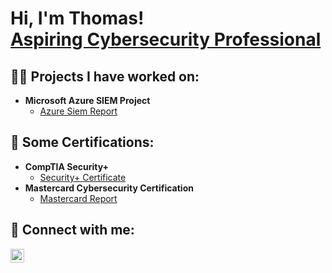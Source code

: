 <h1>Hi, I'm Thomas! <br/> <a href="https://www.linkedin.com/in/thomaskoshym/">Aspiring Cybersecurity Professional</a>

<h2>👨‍💻 Projects I have worked on:</h2>

- <b>Microsoft Azure SIEM Project</b>
  - [Azure Siem Report](https://github.com/rikosxay/azure-siem-project)
<!--
- <b>Project 1 Heading</b>
  - [Title](Link)
-->
<h2>📜 Some Certifications:</h2>

- <b>CompTIA Security+</b>
  - [Security+ Certificate](https://www.credly.com/badges/ec3871ae-6399-4099-af3c-da73cb1d4085/public_url)
- <b>Mastercard Cybersecurity Certification</b>
  - [Mastercard Report](https://github.com/rikosxay/MasterCard-Cysec-Certificate)

<!--
**<h2>📺 YouTube Videos</h2>**
**- [Title](link)**
**- [Title](link)**
**- [Title](link)**
**- [Title](link)**
-->
<h2> 🤳 Connect with me:</h2>


[<img align="left"  width="22px" src="https://i.imgur.com/LdUCwc6.png" />][linkedin]


[linkedin]: https://www.linkedin.com/in/thomaskoshym/

<!--
**rikosxay/rikosxay** is a ✨ _special_ ✨ repository because its `README.md` (this file) appears on your GitHub profile.

Here are some ideas to get you started:

- 🔭 I’m currently working on ...
- 🌱 I’m currently learning ...
- 👯 I’m looking to collaborate on ...
- 🤔 I’m looking for help with ...
- 💬 Ask me about ...
- 📫 How to reach me: ...
- 😄 Pronouns: ...
- ⚡ Fun fact: ...
-->
